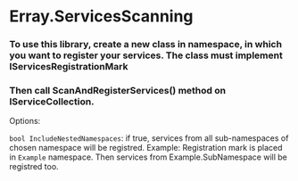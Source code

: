 # Erray.ServicesScanning

### To use this library, create a new class in namespace, in which you want to register your services. The class must implement IServicesRegistrationMark

### Then call ScanAndRegisterServices() method on IServiceCollection.

Options:

<code>bool IncludeNestedNamespaces</code>: if true, services from all sub-namespaces of chosen namespace will be registred.
Example: Registration mark is placed in <code>Example</code> namespace. Then services from Example.SubNamespace will be registred too.
